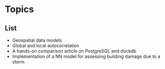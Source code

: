 # Topics

## List
* Geospatial data models
* Global and local autocorrelation 
* A hands-on comparison article on PostgreSQL and duckdb
* Implementation of a NN model for assessing building damage due to a storm

## 

